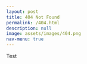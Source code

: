 ```yaml
---
layout: post
title: 404 Not Found
permalink: /404.html
description: null
image: assets/images/404.png
nav-menu: true
---
```


Test